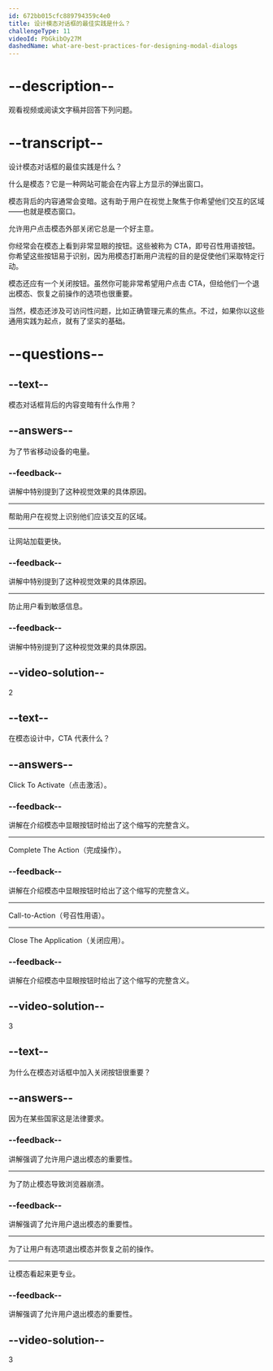 ```yaml
---
id: 672bb015cfc889794359c4e0
title: 设计模态对话框的最佳实践是什么？
challengeType: 11
videoId: PbGkibOy27M
dashedName: what-are-best-practices-for-designing-modal-dialogs
---
```


# --description--

观看视频或阅读文字稿并回答下列问题。

# --transcript--

设计模态对话框的最佳实践是什么？

什么是模态？它是一种网站可能会在内容上方显示的弹出窗口。

模态背后的内容通常会变暗。这有助于用户在视觉上聚焦于你希望他们交互的区域——也就是模态窗口。

允许用户点击模态外部关闭它总是一个好主意。

你经常会在模态上看到非常显眼的按钮。这些被称为 CTA，即号召性用语按钮。你希望这些按钮易于识别，因为用模态打断用户流程的目的是促使他们采取特定行动。

模态还应有一个关闭按钮。虽然你可能非常希望用户点击 CTA，但给他们一个退出模态、恢复之前操作的选项也很重要。

当然，模态还涉及可访问性问题，比如正确管理元素的焦点。不过，如果你以这些通用实践为起点，就有了坚实的基础。

# --questions--

## --text--

模态对话框背后的内容变暗有什么作用？

## --answers--

为了节省移动设备的电量。

### --feedback--

讲解中特别提到了这种视觉效果的具体原因。

---

帮助用户在视觉上识别他们应该交互的区域。

---

让网站加载更快。

### --feedback--

讲解中特别提到了这种视觉效果的具体原因。

---

防止用户看到敏感信息。

### --feedback--

讲解中特别提到了这种视觉效果的具体原因。

## --video-solution--

2

## --text--

在模态设计中，CTA 代表什么？

## --answers--

Click To Activate（点击激活）。

### --feedback--

讲解在介绍模态中显眼按钮时给出了这个缩写的完整含义。

---

Complete The Action（完成操作）。

### --feedback--

讲解在介绍模态中显眼按钮时给出了这个缩写的完整含义。

---

Call-to-Action（号召性用语）。

---

Close The Application（关闭应用）。

### --feedback--

讲解在介绍模态中显眼按钮时给出了这个缩写的完整含义。

## --video-solution--

3

## --text--

为什么在模态对话框中加入关闭按钮很重要？

## --answers--

因为在某些国家这是法律要求。

### --feedback--

讲解强调了允许用户退出模态的重要性。

---

为了防止模态导致浏览器崩溃。

### --feedback--

讲解强调了允许用户退出模态的重要性。

---

为了让用户有选项退出模态并恢复之前的操作。

---

让模态看起来更专业。

### --feedback--

讲解强调了允许用户退出模态的重要性。

## --video-solution--

3

